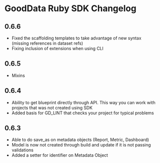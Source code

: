 # GoodData Ruby SDK Changelog

## 0.6.6
- Fixed the scaffolding templates to take advantage of new syntax (missing references in dataset refs) 
- Fixing inclusion of extensions when using CLI

## 0.6.5
- Mixins

## 0.6.4
- Ability to get blueprint directly through API. This way you can work with projects that was not created using SDK
- Added basis for GD_LINT that checks your project for typical problems

## 0.6.3
- Able to do save_as on metadata objects (Report, Metric, Dashboard)
- Model is now not created through build and update if it is not passing validations
- Added a setter for identifier on Metadata Object
